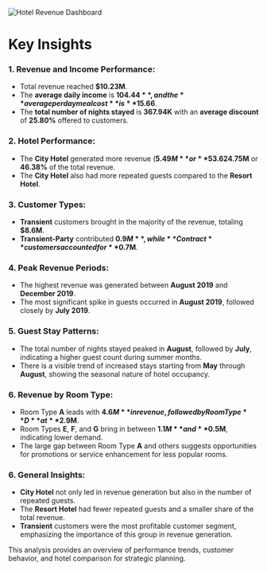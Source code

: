 ![Hotel Revenue Dashboard](https://github.com/user-attachments/assets/b1ad57e9-778f-485d-a4b5-564c9b8d28b7)

#               Key Insights             #

### 1. Revenue and Income Performance:
   - Total revenue reached **$10.23M**.
   - The **average daily income** is **$104.44**, and the **average per day meal cost** is **$15.66**.
   - The **total number of nights stayed** is **367.94K** with an **average discount** of **25.80%** offered to customers.

### 2. Hotel Performance:
   - The **City Hotel** generated more revenue (**$5.49M** or **53.62%**), while the **Resort Hotel** contributed **$4.75M** or **46.38%** of the total revenue.
   - The **City Hotel** also had more repeated guests compared to the **Resort Hotel**.

### 3. Customer Types:
   - **Transient** customers brought in the majority of the revenue, totaling **$8.6M**.
   - **Transient-Party** contributed **$0.9M**, while **Contract** customers accounted for **$0.7M**.

### 4. Peak Revenue Periods:
   - The highest revenue was generated between **August 2019** and **December 2019**.
   - The most significant spike in guests occurred in **August 2019**, followed closely by **July 2019**.

### 5. Guest Stay Patterns:
   - The total number of nights stayed peaked in **August**, followed by **July**, indicating a higher guest count during summer months.
   - There is a visible trend of increased stays starting from **May** through **August**, showing the seasonal nature of hotel occupancy.

### 6. Revenue by Room Type:
   - Room Type **A** leads with **$4.6M** in revenue, followed by Room Type **D** at **$2.9M**.
   - Room Types **E**, **F**, and **G** bring in between **$1.1M** and **$0.5M**, indicating lower demand.
   - The large gap between Room Type **A** and others suggests opportunities for promotions or service enhancement for less popular rooms.

### 6. General Insights:
   - **City Hotel** not only led in revenue generation but also in the number of repeated guests.
   - The **Resort Hotel** had fewer repeated guests and a smaller share of the total revenue.
   - **Transient** customers were the most profitable customer segment, emphasizing the importance of this group in revenue generation.

This analysis provides an overview of performance trends, customer behavior, and hotel comparison for strategic planning.

